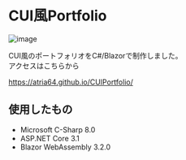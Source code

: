 # CUI風Portfolio
![image](https://user-images.githubusercontent.com/49768768/90509317-19a6e980-e194-11ea-8a6e-b7f7b5eaaef6.png)

CUI風のポートフォリオをC#/Blazorで制作しました。   
アクセスはこちらから

https://atria64.github.io/CUIPortfolio/

## 使用したもの

 - Microsoft C-Sharp 8.0
 - ASP.NET Core 3.1
 - Blazor WebAssembly 3.2.0
